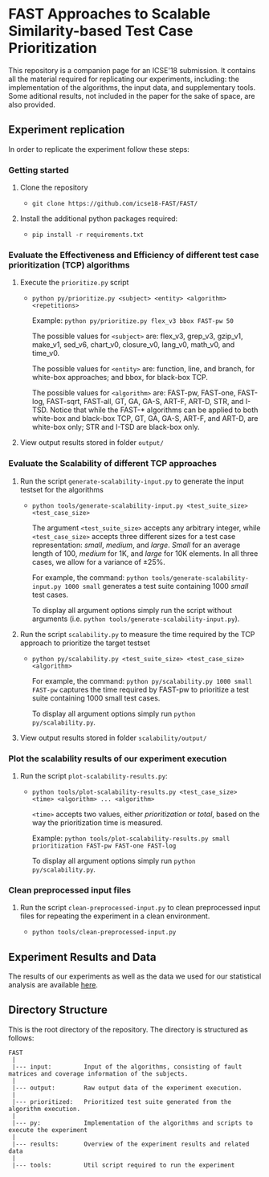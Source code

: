 # FAST Approaches to Scalable Similarity-based Test Case Prioritization

This repository is a companion page for an ICSE'18 submission.
It contains all the material required for replicating our experiments, including: the implementation of the algorithms, the input data, and supplementary tools. Some aditional results, not included in the paper for the sake of space, are also provided.
 
Experiment replication
---------------
In order to replicate the experiment follow these steps:

### Getting started

1. Clone the repository 
   - `git clone https://github.com/icse18-FAST/FAST/`
 
2. Install the additional python packages required:
   - `pip install -r requirements.txt`

### Evaluate the Effectiveness and Efficiency of different test case prioritization (TCP) algorithms

1. Execute the `prioritize.py` script 
   - `python py/prioritize.py <subject> <entity> <algorithm> <repetitions>`
   
      Example: `python py/prioritize.py flex_v3 bbox FAST-pw 50`
      
      The possible values for `<subject>` are: flex_v3, grep_v3, gzip_v1, make_v1, sed_v6, chart_v0, closure_v0, lang_v0, math_v0, and time_v0.
 
      The possible values for `<entity>` are: function, line, and branch, for white-box approaches; and bbox, for black-box TCP.
      
      The possible values for `<algorithm>` are: FAST-pw, FAST-one, FAST-log, FAST-sqrt, FAST-all, GT, GA, GA-S, ART-F, ART-D, STR, and I-TSD. Notice that while the FAST-* algorithms can be applied to both white-box and black-box TCP, GT, GA, GA-S, ART-F, and ART-D, are white-box only; STR and I-TSD are black-box only.

2. View output results stored in folder `output/`

### Evaluate the Scalability of different TCP approaches

1. Run the script  `generate-scalability-input.py` to generate the input testset for the algorithms
   - `python tools/generate-scalability-input.py <test_suite_size> <test_case_size>`

      The argument `<test_suite_size>` accepts any arbitrary integer, while `<test_case_size>` accepts three different sizes for a test case representation: *small*, *medium*, and *large*. *Small* for an average length of 100, *medium* for 1K, and *large* for 10K elements. In all three cases, we allow for a variance of ±25%.

      For example, the command: `python tools/generate-scalability-input.py 1000 small` generates a test suite containing 1000 *small* test cases.

      To display all argument options simply run the script without arguments (i.e. `python tools/generate-scalability-input.py`).

2. Run the script `scalability.py` to measure the time required by the TCP approach to prioritize the target testset
   - `python py/scalability.py <test_suite_size> <test_case_size> <algorithm>`
   
      For example, the command: `python py/scalability.py 1000 small FAST-pw` captures the time required by FAST-pw to prioritize a test suite containing 1000 small test cases. 
   
      To display all argument options simply run `python py/scalability.py`.
   
3. View output results stored in folder `scalability/output/`
 
### Plot the scalability results of our experiment execution

 1. Run the script `plot-scalability-results.py`:
    
    - `python tools/plot-scalability-results.py <test_case_size> <time> <algorithm> ... <algorithm>`

      `<time>` accepts two values, either *prioritization* or *total*, based on the way the prioritization time is measured.
   
      Example: `python tools/plot-scalability-results.py small prioritization FAST-pw FAST-one FAST-log`
 
      To display all argument options simply run `python py/scalability.py`.

### Clean preprocessed input files

 1. Run the script `clean-preprocessed-input.py` to clean preprocessed input files for repeating the experiment in a clean environment.
 
    - `python tools/clean-preprocessed-input.py`


Experiment Results and Data
---------------
The results of our experiments as well as the data we used for our statistical analysis are available [here](results/README.md).


Directory Structure
---------------
This is the root directory of the repository. The directory is structured as follows:

    FAST
     |
     |--- input:         Input of the algorithms, consisting of fault matrices and coverage information of the subjects.
     |
     |--- output:        Raw output data of the experiment execution.
     |
     |--- prioritized:   Prioritized test suite generated from the algorithm execution.  
     |
     |--- py:            Implementation of the algorithms and scripts to execute the experiment      
     |
     |--- results:       Overview of the experiment results and related data
     |
     |--- tools:         Util script required to run the experiment
  
